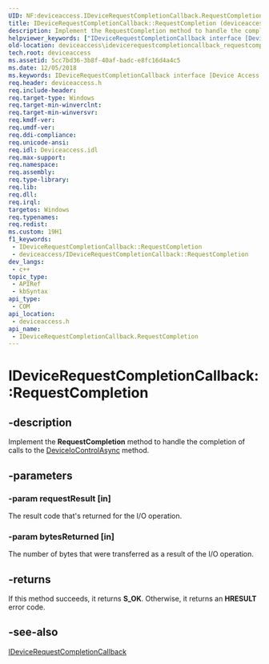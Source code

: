 ```yaml
---
UID: NF:deviceaccess.IDeviceRequestCompletionCallback.RequestCompletion
title: IDeviceRequestCompletionCallback::RequestCompletion (deviceaccess.h)
description: Implement the RequestCompletion method to handle the completion of calls to the DeviceIoControlAsyncmethod.
helpviewer_keywords: ["IDeviceRequestCompletionCallback interface [Device Access Broker API]","RequestCompletion method","IDeviceRequestCompletionCallback.RequestCompletion","IDeviceRequestCompletionCallback::RequestCompletion","RequestCompletion","RequestCompletion method [Device Access Broker API]","RequestCompletion method [Device Access Broker API]","IDeviceRequestCompletionCallback interface","deviceaccess.idevicerequestcompletioncallback_requestcompletion","deviceaccess/IDeviceRequestCompletionCallback::RequestCompletion"]
old-location: deviceaccess\idevicerequestcompletioncallback_requestcompletion.htm
tech.root: deviceaccess
ms.assetid: 5cc7bd36-3b8f-40af-badc-e8fc16d4a4c5
ms.date: 12/05/2018
ms.keywords: IDeviceRequestCompletionCallback interface [Device Access Broker API],RequestCompletion method, IDeviceRequestCompletionCallback.RequestCompletion, IDeviceRequestCompletionCallback::RequestCompletion, RequestCompletion, RequestCompletion method [Device Access Broker API], RequestCompletion method [Device Access Broker API],IDeviceRequestCompletionCallback interface, deviceaccess.idevicerequestcompletioncallback_requestcompletion, deviceaccess/IDeviceRequestCompletionCallback::RequestCompletion
req.header: deviceaccess.h
req.include-header: 
req.target-type: Windows
req.target-min-winverclnt: 
req.target-min-winversvr: 
req.kmdf-ver: 
req.umdf-ver: 
req.ddi-compliance: 
req.unicode-ansi: 
req.idl: Deviceaccess.idl
req.max-support: 
req.namespace: 
req.assembly: 
req.type-library: 
req.lib: 
req.dll: 
req.irql: 
targetos: Windows
req.typenames: 
req.redist: 
ms.custom: 19H1
f1_keywords:
 - IDeviceRequestCompletionCallback::RequestCompletion
 - deviceaccess/IDeviceRequestCompletionCallback::RequestCompletion
dev_langs:
 - c++
topic_type:
 - APIRef
 - kbSyntax
api_type:
 - COM
api_location:
 - deviceaccess.h
api_name:
 - IDeviceRequestCompletionCallback.RequestCompletion
---
```


# IDeviceRequestCompletionCallback::RequestCompletion


## -description

Implement the <b>RequestCompletion</b> method to handle the completion of calls to the <a href="/previous-versions/windows/desktop/api/deviceaccess/nf-deviceaccess-ideviceiocontrol-deviceiocontrolasync">DeviceIoControlAsync</a> method.

## -parameters

### -param requestResult [in]

The result code that's returned for the I/O operation.

### -param bytesReturned [in]

The number of bytes that were transferred as a result of the I/O operation.

## -returns

If this method succeeds, it returns <b xmlns:loc="http://microsoft.com/wdcml/l10n">S_OK</b>. Otherwise, it returns an <b xmlns:loc="http://microsoft.com/wdcml/l10n">HRESULT</b> error code.

## -see-also

<a href="/previous-versions/windows/desktop/api/deviceaccess/nn-deviceaccess-idevicerequestcompletioncallback">IDeviceRequestCompletionCallback</a>